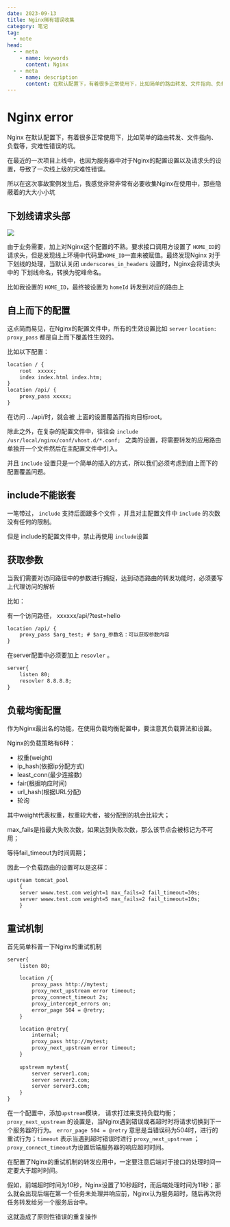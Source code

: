 ```yaml
---
date: 2023-09-13
title: Nginx稀有错误收集
category: 笔记
tag:
  - note
head:
  - - meta
    - name: keywords
      content: Nginx
  - - meta
    - name: description
      content: 在默认配置下，有着很多正常使用下，比如简单的路由转发、文件指向、负载等，灾难性错误的坑
---
```

# Nginx  error

Nginx 在默认配置下，有着很多正常使用下，比如简单的路由转发、文件指向、负载等，灾难性错误的坑。

在最近的一次项目上线中，也因为服务器中对于Nginx的配置设置以及请求头的设置，导致了一次线上级的灾难性错误。

所以在这次事故案例发生后，我感觉非常非常有必要收集Nginx在使用中，那些隐蔽着的大大小小坑

## 下划线请求头部

![](https://leyunone-img.oss-cn-hangzhou.aliyuncs.com/image/2023-09-11/480dfc1f-286b-4785-aaee-7efe4817d9e7.PNG)

由于业务需要，加上对Nginx这个配置的不熟。要求接口调用方设置了 `HOME_ID`的请求头，但是发现线上环境中代码里`HOME_ID`一直未被赋值。最终发现Nginx 对于 下划线的处理，当默认关闭 `underscores_in_headers` 设置时，Nginx会将请求头中的 下划线命名，转换为驼峰命名。

比如我设置的 `HOME_ID`，最终被设置为 `homeId` 转发到对应的路由上

## 自上而下的配置

这点简而易见，在Nginx的配置文件中，所有的生效设置比如 `server` `location:`  `proxy_pass` 都是自上而下覆盖性生效的。

比如以下配置：

```xml
location / {
    root  xxxxx;
    index index.html index.htm;
}
location /api/ {
    proxy_pass xxxxx;
}

```

在访问 .../api/时，就会被 上面的设置覆盖而指向目标root。

除此之外，在复杂的配置文件中，往往会 `include /usr/local/nginx/conf/vhost.d/*.conf; ` 之类的设置，将需要转发的应用路由单独开一个文件然后在主配置文件中引入。

并且 `include` 设置只是一个简单的插入的方式，所以我们必须考虑到自上而下的配置覆盖问题。

## include不能嵌套

一笔带过， `include` 支持后面跟多个文件 ，并且对主配置文件中 `include` 的次数没有任何的限制。

但是 include的配置文件中，禁止再使用 `include`设置

## 获取参数

当我们需要对访问路径中的参数进行捕捉，达到动态路由的转发功能时，必须要写上代理访问的解析

比如：

有一个访问路径， xxxxxx/api/?test=hello

```xml
location /api/ {
    proxy_pass $arg_test; # $arg_参数名：可以获取参数内容
}
```

在server配置中必须要加上 `resovler` 。

```xml 
server{
	listen 80;
	resovler 8.8.8.8;
}
```

## 负载均衡配置

作为Nginx最出名的功能，在使用负载均衡配置中，要注意其负载算法和设置。

Nginx的负载策略有6种：

- 权重(weight)
- ip_hash(依据ip分配方式)
- least_conn(最少连接数)
- fair(根据响应时间)
- url_hash(根据URL分配)
- 轮询

其中weight代表权重，权重较大者，被分配到的机会比较大；

max_fails是指最大失败次数，如果达到失败次数，那么该节点会被标记为不可用；

等待fail_timeout为时间周期；

因此一个负载路由的设置可以是这样：

```xml
upstream tomcat_pool 
    {
	server wwww.test.com weight=1 max_fails=2 fail_timeout=30s;
    server wwww.test.com weight=5 max_fails=2 fail_timeout=10s;
    }
```

## 重试机制

首先简单科普一下Nginx的重试机制

```xml
server{
	listen 80;

	location /{
 		proxy_pass http://mytest;
		proxy_next_upstream error timeout;
		proxy_connect_timeout 2s;
		proxy_intercept_errors on;
		error_page 504 = @retry;
	}

	location @retry{
		internal;
		proxy_pass http://mytest;
		proxy_next_upstream error timeout;
	}
	
	upstream mytest{
		server server1.com;
		server server2.com;
		server server3.com;
	}
}
```

在一个配置中，添加`upstream`模块，  请求打过来支持负载均衡； `proxy_next_upstream` 的设置是，当Nginx遇到错误或者超时时将请求切换到下一个服务器的行为。  `error_page 504 = @retry`  意思是当错误码为504时，进行的重试行为；`timeout` 表示当遇到超时错误时进行 `proxy_next_upstream` ；`proxy_connect_timeout`为设置后端服务器的响应超时时间。

在配置了Nginx的重试机制的转发应用中，一定要注意后端对于接口的处理时间一定要大于超时时间。

假如，前端超时时间为10秒，Nginx设置了10秒超时，而后端处理时间为11秒；那么就会出现后端在第一个任务未处理并响应前，Nginx认为服务超时，随后再次将任务转发给另一个服务后台中。

这就造成了原则性错误的重复操作






